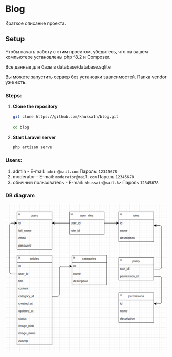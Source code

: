 
# Blog

Краткое описание проекта.

## Setup

Чтобы начать работу с этим проектом, убедитесь, что на вашем компьютере установлены php ^8.2 и Composer. 

Все данные для базы в database/database.sqlite

Вы можете запустить сервер без установки зависимостей. Папка  vendor уже есть.

### Steps:

1. **Clone the repository**

    ```bash
    git clone https://github.com/khussa1n/blog.git
   
    cd blog
    ```

2. **Start Laravel server**

    ```bash
    php artisan serve
    ```

### Users:
1) admin - E-mail: ```admin@mail.com```
    Пароль: ```12345678```
2) moderator - E-mail: ```moderator@mail.com```
   Пароль ```12345678``` 
3) обычный пользователь - E-mail: ```khussain@mail.kz```
   Пароль ```12345678```


### DB diagram

<img alt="DB diagram" src="schema.png"/>
